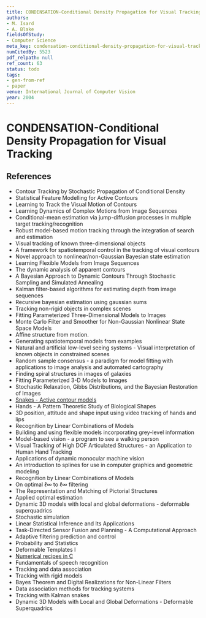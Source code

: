 ```yaml
---
title: CONDENSATION-Conditional Density Propagation for Visual Tracking
authors:
- M. Isard
- A. Blake
fieldsOfStudy:
- Computer Science
meta_key: condensation-conditional-density-propagation-for-visual-tracking
numCitedBy: 5523
pdf_relpath: null
ref_count: 63
status: todo
tags:
- gen-from-ref
- paper
venue: International Journal of Computer Vision
year: 2004
---
```


# CONDENSATION-Conditional Density Propagation for Visual Tracking

## References

- Contour Tracking by Stochastic Propagation of Conditional Density
- Statistical Feature Modelling for Active Contours
- Learning to Track the Visual Motion of Contours
- Learning Dynamics of Complex Motions from Image Sequences
- Conditional-mean estimation via jump-diffusion processes in multiple target tracking/recognition
- Robust model-based motion tracking through the integration of search and estimation
- Visual tracking of known three-dimensional objects
- A framework for spatiotemporal control in the tracking of visual contours
- Novel approach to nonlinear/non-Gaussian Bayesian state estimation
- Learning Flexible Models from Image Sequences
- The dynamic analysis of apparent contours
- A Bayesian Approach to Dynamic Contours Through Stochastic Sampling and Simulated Annealing
- Kalman filter-based algorithms for estimating depth from image sequences
- Recursive bayesian estimation using gaussian sums
- Tracking non-rigid objects in complex scenes
- Fitting Parameterized Three-Dimensional Models to Images
- Monte Carlo Filter and Smoother for Non-Gaussian Nonlinear State Space Models
- Affine structure from motion.
- Generating spatiotemporal models from examples
- Natural and artificial low-level seeing systems - Visual interpretation of known objects in constrained scenes
- Random sample consensus - a paradigm for model fitting with applications to image analysis and automated cartography
- Finding spiral structures in images of galaxies
- Fitting Parameterized 3-D Models to Images
- Stochastic Relaxation, Gibbs Distributions, and the Bayesian Restoration of Images
- [Snakes - Active contour models](./snakes-active-contour-models.md)
- Hands - A Pattern Theoretic Study of Biological Shapes
- 3D position, attitude and shape input using video tracking of hands and lips
- Recognition by Linear Combinations of Models
- Building and using flexible models incorporating grey-level information
- Model-based vision - a program to see a walking person
- Visual Tracking of High DOF Articulated Structures - an Application to Human Hand Tracking
- Applications of dynamic monocular machine vision
- An introduction to splines for use in computer graphics and geometric modeling
- Recognition by Linear Combinations of Models
- On optimal ℓ∞ to ℓ∞ filtering
- The Representation and Matching of Pictorial Structures
- Applied optimal estimation
- Dynamic 3D models with local and global deformations - deformable superquadrics
- Stochastic simulation
- Linear Statistical Inference and Its Applications
- Task-Directed Sensor Fusion and Planning - A Computational Approach
- Adaptive filtering prediction and control
- Probability and Statistics
- Deformable Templates I
- [Numerical recipes in C](./numerical-recipes-in-c.md)
- Fundamentals of speech recognition
- Tracking and data association
- Tracking with rigid models
- Bayes Theorem and Digital Realizations for Non-Linear Filters
- Data association methods for tracking systems
- Tracking with Kalman snakes
- Dynamic 3D Models with Local and Global Deformations - Deformable Superquadrics
